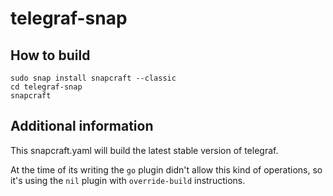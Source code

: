 # telegraf-snap
## How to build
```
sudo snap install snapcraft --classic
cd telegraf-snap
snapcraft
```
## Additional information
This snapcraft.yaml will build the latest stable version of telegraf.

At the time of its writing the `go` plugin didn't allow this kind of operations, so it's using the `nil` plugin with `override-build` instructions.

